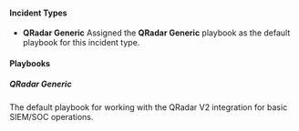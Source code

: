 
#### Incident Types
- **QRadar Generic**
Assigned the **QRadar Generic** playbook as the default playbook for this incident type.

#### Playbooks
##### QRadar Generic
The default playbook for working with the QRadar V2 integration for basic SIEM/SOC operations.
